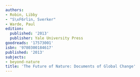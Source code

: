 ```yaml
---
authors:
- Robin, Libby
- "S\xF6rlin, Sverker"
- Warde, Paul
edition:
  published: '2013'
  publisher: Yale University Press
goodreads: '17573001'
isbn: '9780300184617'
published: '2013'
subjects:
- beyond-nature
title: 'The Future of Nature: Documents of Global Change'
---
```


